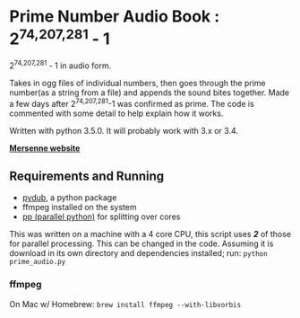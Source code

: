 # Prime Number Audio Book : 2<sup>74,207,281</sup> - 1

2<sup>74,207,281</sup> - 1 in audio form.

Takes in ogg files of individual numbers, then goes through the prime number(as a string from a file) and appends the sound bites together. Made a few days after 2<sup>74,207,281</sup>-1 was confirmed as prime. The code is commented with some detail to help explain how it works.

Written with python 3.5.0. It will probably work with 3.x or 3.4.

**[Mersenne website](http://www.mersenne.org/primes/)**

## Requirements and Running

* [pydub](https://github.com/jiaaro/pydub), a python package
* ffmpeg installed on the system
* [pp (parallel python)](http://www.parallelpython.com) for splitting over cores

This was written on a machine with a 4 core CPU, this script uses ***2*** of those for parallel processing. This can be changed in the code. Assuming it is download in its own directory and dependencies installed; run: `python prime_audio.py`

### ffmpeg
On Mac w/ Homebrew:
`brew install ffmpeg --with-libvorbis`

